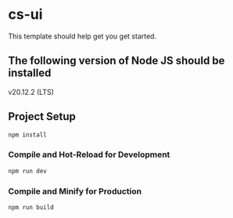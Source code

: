 # cs-ui

This template should help get you get started.

## The following version of Node JS should be installed
v20.12.2 (LTS)

## Project Setup

```sh
npm install
```

### Compile and Hot-Reload for Development

```sh
npm run dev
```

### Compile and Minify for Production

```sh
npm run build
```
